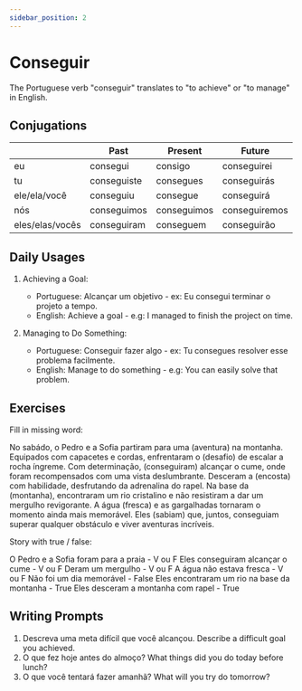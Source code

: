 ```yaml
---
sidebar_position: 2
---
```


# Conseguir

The Portuguese verb "conseguir" translates to "to achieve" or "to manage" in English.

## Conjugations

|                 | Past        | Present     | Future        |
| --------------- | ----------- | ----------- | ------------- |
| eu              | consegui    | consigo     | conseguirei   |
| tu              | conseguiste | consegues   | conseguirás   |
| ele/ela/você    | conseguiu   | consegue    | conseguirá    |
| nós             | conseguimos | conseguimos | conseguiremos |
| eles/elas/vocês | conseguiram | conseguem   | conseguirão   |

## Daily Usages

1. Achieving a Goal:

   - Portuguese: Alcançar um objetivo - ex: Eu consegui terminar o projeto a tempo.
   - English: Achieve a goal - e.g: I managed to finish the project on time.

2. Managing to Do Something:

   - Portuguese: Conseguir fazer algo - ex: Tu consegues resolver esse problema facilmente.
   - English: Manage to do something - e.g: You can easily solve that problem.

## Exercises

Fill in missing word:

No sabádo, o Pedro e a Sofia partiram para uma (aventura) na montanha. Equipados com capacetes e cordas, enfrentaram o (desafio) de escalar a rocha íngreme. Com determinação, (conseguiram) alcançar o cume, onde foram recompensados com uma vista deslumbrante. Desceram a (encosta) com habilidade, desfrutando da adrenalina do rapel. Na base da (montanha), encontraram um rio cristalino e não resistiram a dar um mergulho revigorante. A água (fresca) e as gargalhadas tornaram o momento ainda mais memorável. Eles (sabiam) que, juntos, conseguiam superar qualquer obstáculo e viver aventuras incríveis.

Story with true / false:

O Pedro e a Sofia foram para a praia - V ou F
Eles conseguiram alcançar o cume - V ou F
Deram um mergulho - V ou F
A água não estava fresca - V ou F
Não foi um dia memorável - False
Eles encontraram um rio na base da montanha - True
Eles desceram a montanha com rapel - True

## Writing Prompts

1. Descreva uma meta difícil que você alcançou. Describe a difficult goal you achieved.
2. O que fez hoje antes do almoço? What things did you do today before lunch?
3. O que você tentará fazer amanhã? What will you try do tomorrow?
